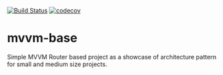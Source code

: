 [![Build Status](https://travis-ci.com/atereshkov/mvvm-base.svg?branch=master)](https://travis-ci.com/atereshkov/mvvm-base) [![codecov](https://codecov.io/gh/atereshkov/mvvm-base/branch/master/graph/badge.svg)](https://codecov.io/gh/atereshkov/mvvm-base)

# mvvm-base

Simple MVVM Router based project as a showcase of architecture pattern for small and medium size projects.
